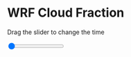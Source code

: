 <h1>WRF  Cloud Fraction </h1>
<p>Drag the slider to change the time</p>

<div class="slidecontainer">
<input oninput='setImage(this)' class="slider" type="range" min="0" max="3" value="0" step="1" />
<img id='img'/>
</div>

<script>
var img = document.getElementById('img');
var img_array = ['/assets/images/wrf/cf_wrfout_d01_2020-04-15_12:00:00.png',
'/assets/images/wrf/cf_wrfout_d01_2020-04-15_13:00:00.png',
'/assets/images/wrf/cf_wrfout_d01_2020-04-15_14:00:00.png',];
function setImage(obj)
{
        var value = obj.value;
        img.src = img_array[value];

}
</script>
